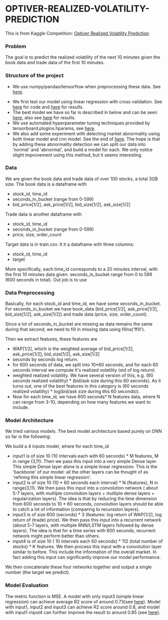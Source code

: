 # OPTIVER-REALIZED-VOLATILITY-PREDICTION

This is from Kaggle Competition:  [Optiver Realized Volatility Prediction](https://www.kaggle.com/c/optiver-realized-volatility-prediction)

### Problem 
The goal is to predict the realized volatility of the next 10 minutes given the book data and trade data of the first 10 minutes.

### Structure of the project
- We use numpy/pandas/tensorflow when preprocessing these data. See [here](https://github.com/taosongst/OPTIVER-REALIZED-VOLATILITY-PREDICTION/blob/main/DataProcessing.py). 
<!-- - We will add a version of data preprocessing using pyspark.   -->
- We first test our model using linear regression with cross validation. See [here](https://github.com/taosongst/OPTIVER-REALIZED-VOLATILITY-PREDICTION/blob/main/BestLinearRegression.py) for code and [here](https://github.com/taosongst/OPTIVER-REALIZED-VOLATILITY-PREDICTION/blob/main/LinearRegressionResults.csv) for results. 
- The best model we have so far is described in below and can be seen [here](https://github.com/taosongst/OPTIVER-REALIZED-VOLATILITY-PREDICTION/blob/main/TestGlobalAndLinear.py), also see [here](https://github.com/taosongst/OPTIVER-REALIZED-VOLATILITY-PREDICTION/blob/main/4_inputs_results.csv) for results.
- We use automated hyperparameter tuning techniques provided by tensorboard.plugins.hparams, see [here](https://github.com/taosongst/OPTIVER-REALIZED-VOLATILITY-PREDICTION/blob/main/hyperparametersTuning.py).
- We also add some experiment with detecting market abnormality using both linear model and cnn model. See the end of [here](https://github.com/taosongst/OPTIVER-REALIZED-VOLATILITY-PREDICTION/blob/main/TestGlobalAndLinear.py). The hope is that by adding these abnormality detection we can split our data into 'normal' and 'abnormal', and build a model for each. We only notice slight improvement using this method, but it seems interesting. 

### Data
We are given the book data and trade data of over 100 stocks, a total 3GB size. 
The book data is a dataframe with
- stock_id, time_id
- seconds_in_bucket (range from 0-599)
- bid_price[1/2], ask_price[1/2], bid_size[1/2], ask_size[1/2]

Trade data is another dataframe with 
- stock_id, time_id
- seconds_in_bucket (range from 0-599)
- price, size, order_count 

Target data is in train.csv. It it a dataframe with three columns: 
- stock_id, time_id 
- target

More specifically, each time_id corresponds to a 20 minutes interval, with the first 10 minutes data given. seconds_in_bucket range from 0 to 599 (600 seconds in total). Out job is to use 

### Data Preprocessing
Basically, for each stock_id and time_id, we have some seconds_in_bucket. For seconds_in_bucket we have book_data (bid_price[1/2], ask_price[1/2], bid_size[1/2], ask_size[1/2]) and trade data (price, size, order_count). 

Since a lot of seconds_in_bucket are missing as data remains the same during that second, we need to fill in missing data using fillna('ffill'). 

Then we extract features, these features are
- WAP[1/2], which is the weighted average of bid_price[1/2], ask_price[1/2], bid_size[1/2], ask_size[1/2]
- seconds by seconds log return. 
- for 600 seconds of data, we split into 10*60 seconds, and for each 60 seconds interval we compute it's realized volatility (std of log return)
- weighted realized volatility. We have several version of this, e.g. (60 seconds realized volatility) * (bid/ask size during this 60 seconds). As it turns out, one of the best features in this category is (60 seconds realized volatility) * log(bid/ask size during this 60 seconds)). 
- Now for each time_id, we have 600 seconds* N features data, where N can range from 3-10, depending on how many features we want to include. 

### Model Architecture
We tried various models. The best model architecture based purely on DNN so far is the following:

We build a 4 inputs model, where for each time_id 
- input1 is of size 10 (10 intervals each with 60 seconds) * M features, M in range (3,11). Then we pass this input into a very simple Dense layer. This simple Dense layer alone is a simple linear regression. This is the 'backbone' of our model: all the other layers can be thought of as 'refining this simple linear regression'.
- input2 is of size 10 (10 * 60 seconds each interval) * N (features), N in range(3,11). We then pass this input into a convolution network ( about 5-7 layers, with multiple convolution layers + multiple dense layers + regularization layers). The idea is that by reducing the time dimension from 600 seconds to 10 * 60 seconds, convolution layers should be able to catch a lot of information (comparing to recurssion layers). 
- input3 is of size 600 (seconds) * 3 (features: log return of WAP[1/2], log return of (trade) price). We then pass this input into a recurrent network (about 5-7 layers, with multiple RNN/LSTM layers followed by dense layers). The idea is that for a time series with 600 seconds, recurrent network might perform better than others.
- input4 is of size 10 ( 10 intervals each 60 seconds) * 112 (total number of stocks) * K features. We then process this input with a convolution layer similar to before. This include the information of the overall market. In fact adding this input can significantly improve our model performance. 

We then concatenate these four networks together and output a single number (the target we predict). 

### Model Evaluation
The metric function is MSE. A model with only input3 (simple linear regression) can achieve average R2 score of around 0.73(see [here](https://github.com/taosongst/OPTIVER-REALIZED-VOLATILITY-PREDICTION/blob/main/LinearRegressionResults.csv)). Model with input1, input2 and input3 can achieve R2 score around 0.8, and model with input1-input4 can further improve the result to around 0.85 (see [here](https://github.com/taosongst/OPTIVER-REALIZED-VOLATILITY-PREDICTION/blob/main/4_inputs_results.csv)).

